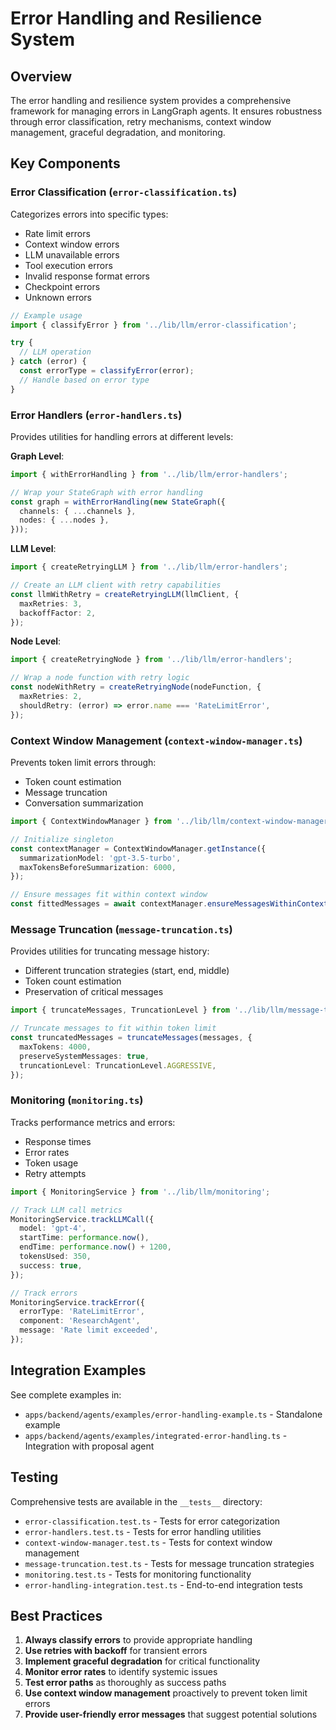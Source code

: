 # Error Handling and Resilience System

## Overview

The error handling and resilience system provides a comprehensive framework for managing errors in LangGraph agents. It ensures robustness through error classification, retry mechanisms, context window management, graceful degradation, and monitoring.

## Key Components

### Error Classification (`error-classification.ts`)

Categorizes errors into specific types:
- Rate limit errors
- Context window errors
- LLM unavailable errors
- Tool execution errors
- Invalid response format errors
- Checkpoint errors
- Unknown errors

```typescript
// Example usage
import { classifyError } from '../lib/llm/error-classification';

try {
  // LLM operation
} catch (error) {
  const errorType = classifyError(error);
  // Handle based on error type
}
```

### Error Handlers (`error-handlers.ts`)

Provides utilities for handling errors at different levels:

**Graph Level**:
```typescript
import { withErrorHandling } from '../lib/llm/error-handlers';

// Wrap your StateGraph with error handling
const graph = withErrorHandling(new StateGraph({
  channels: { ...channels },
  nodes: { ...nodes },
}));
```

**LLM Level**:
```typescript
import { createRetryingLLM } from '../lib/llm/error-handlers';

// Create an LLM client with retry capabilities
const llmWithRetry = createRetryingLLM(llmClient, {
  maxRetries: 3,
  backoffFactor: 2,
});
```

**Node Level**:
```typescript
import { createRetryingNode } from '../lib/llm/error-handlers';

// Wrap a node function with retry logic
const nodeWithRetry = createRetryingNode(nodeFunction, {
  maxRetries: 2,
  shouldRetry: (error) => error.name === 'RateLimitError',
});
```

### Context Window Management (`context-window-manager.ts`)

Prevents token limit errors through:
- Token count estimation
- Message truncation
- Conversation summarization

```typescript
import { ContextWindowManager } from '../lib/llm/context-window-manager';

// Initialize singleton
const contextManager = ContextWindowManager.getInstance({
  summarizationModel: 'gpt-3.5-turbo',
  maxTokensBeforeSummarization: 6000,
});

// Ensure messages fit within context window
const fittedMessages = await contextManager.ensureMessagesWithinContextWindow(messages, modelName);
```

### Message Truncation (`message-truncation.ts`)

Provides utilities for truncating message history:
- Different truncation strategies (start, end, middle)
- Token count estimation
- Preservation of critical messages

```typescript
import { truncateMessages, TruncationLevel } from '../lib/llm/message-truncation';

// Truncate messages to fit within token limit
const truncatedMessages = truncateMessages(messages, {
  maxTokens: 4000,
  preserveSystemMessages: true,
  truncationLevel: TruncationLevel.AGGRESSIVE,
});
```

### Monitoring (`monitoring.ts`)

Tracks performance metrics and errors:
- Response times
- Error rates
- Token usage
- Retry attempts

```typescript
import { MonitoringService } from '../lib/llm/monitoring';

// Track LLM call metrics
MonitoringService.trackLLMCall({
  model: 'gpt-4',
  startTime: performance.now(),
  endTime: performance.now() + 1200,
  tokensUsed: 350,
  success: true,
});

// Track errors
MonitoringService.trackError({
  errorType: 'RateLimitError',
  component: 'ResearchAgent',
  message: 'Rate limit exceeded',
});
```

## Integration Examples

See complete examples in:
- `apps/backend/agents/examples/error-handling-example.ts` - Standalone example
- `apps/backend/agents/examples/integrated-error-handling.ts` - Integration with proposal agent

## Testing

Comprehensive tests are available in the `__tests__` directory:
- `error-classification.test.ts` - Tests for error categorization
- `error-handlers.test.ts` - Tests for error handling utilities
- `context-window-manager.test.ts` - Tests for context window management
- `message-truncation.test.ts` - Tests for message truncation strategies
- `monitoring.test.ts` - Tests for monitoring functionality
- `error-handling-integration.test.ts` - End-to-end integration tests

## Best Practices

1. **Always classify errors** to provide appropriate handling
2. **Use retries with backoff** for transient errors
3. **Implement graceful degradation** for critical functionality
4. **Monitor error rates** to identify systemic issues
5. **Test error paths** as thoroughly as success paths
6. **Use context window management** proactively to prevent token limit errors
7. **Provide user-friendly error messages** that suggest potential solutions
